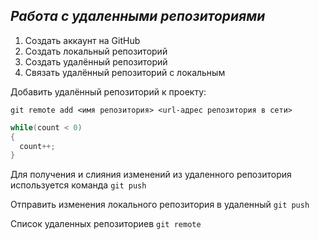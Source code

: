 ## ***Работа с удаленными репозиториями***

1. Создать аккаунт на GitHub
2. Создать локальный репозиторий
3. Создать удалённый репозиторий
4. Связать удалённый репозиторий с локальным

Добавить удалённый репозиторий к проекту:
```
git remote add <имя репозитория> <url-адрес репозитория в сети>
```
```C#
while(count < 0)
{
  count++;
}
```
Для получения и слияния изменений из удаленного репозитория используется команда `git push`

Отправить изменения локального репозитория в удаленный `git push`

Список удаленных репозиториев `git remote`